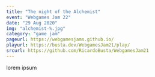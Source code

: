 ```yaml
---
title: "The night of the Alchemist"
event: "Webgames Jam 22"
date: "29 Aug 2020"
img: "alchemist-%.jpg"
category: "game jam"
pageurl: https://webgamesjams.github.io/
playurl: https://busta.dev/WebgamesJam21/play/
srcurl: https://github.com/RicardoBusta/WebgamesJam21
---
```

lorem ipsum